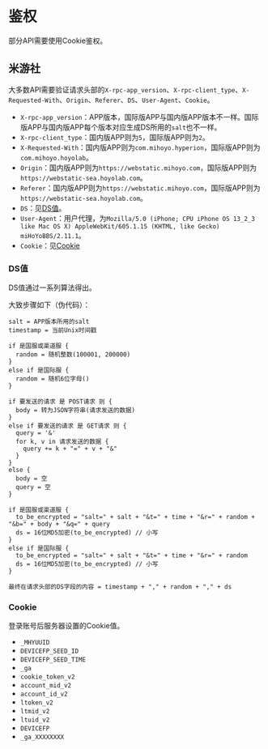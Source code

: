 # 鉴权

部分API需要使用Cookie鉴权。

## 米游社

大多数API需要验证请求头部的`X-rpc-app_version`、`X-rpc-client_type`、`X-Requested-With`、`Origin`、`Referer`、`DS`、`User-Agent`、`Cookie`。

- `X-rpc-app_version`：APP版本，国际版APP与国内版APP版本不一样。国际版APP与国内版APP每个版本对应生成DS所用的`salt`也不一样。
- `X-rpc-client_type`：国内版APP则为`5`，国际版APP则为`2`。
- `X-Requested-With`：国内版APP则为`com.mihoyo.hyperion`，国际版APP则为`com.mihoyo.hoyolab`。
- `Origin`：国内版APP则为`https://webstatic.mihoyo.com`，国际版APP则为`https://webstatic-sea.hoyolab.com`。
- `Referer`：国内版APP则为`https://webstatic.mihoyo.com`，国际版APP则为`https://webstatic-sea.hoyolab.com`。
- `DS`：见[DS值](#ds值)。
- `User-Agent`：用户代理，为`Mozilla/5.0 (iPhone; CPU iPhone OS 13_2_3 like Mac OS X) AppleWebKit/605.1.15 (KHTML, like Gecko) miHoYoBBS/2.11.1`。
- `Cookie`：见[Cookie](#cookie)

### DS值

DS值通过一系列算法得出。

大致步骤如下（伪代码）：

```
salt = APP版本所用的salt
timestamp = 当前Unix时间戳

if 是国服或渠道服 {
  random = 随机整数(100001, 200000)
}
else if 是国际服 {
  random = 随机6位字母()
}

if 要发送的请求 是 POST请求 则 {
  body = 转为JSON字符串(请求发送的数据)
}
else if 要发送的请求 是 GET请求 则 {
  query = '&'
  for k, v in 请求发送的数据 {
    query += k + "=" + v + "&"
  }
}
else {
  body = 空
  query = 空
}

if 是国服或渠道服 {
  to_be_encrypted = "salt=" + salt + "&t=" + time + "&r=" + random + "&b=" + body + "&q=" + query
  ds = 16位MD5加密(to_be_encrypted) // 小写
}
else if 是国际服 {
  to_be_encrypted = "salt=" + salt + "&t=" + time + "&r=" + random
  ds = 16位MD5加密(to_be_encrypted) // 小写
}

最终在请求头部的DS字段的内容 = timestamp + "," + random + "," + ds

``` 

### Cookie

登录账号后服务器设置的Cookie值。

- `_MHYUUID`
- `DEVICEFP_SEED_ID`
- `DEVICEFP_SEED_TIME`
- `_ga`
- `cookie_token_v2`
- `account_mid_v2`
- `account_id_v2`
- `ltoken_v2`
- `ltmid_v2`
- `ltuid_v2`
- `DEVICEFP`
- `_ga_XXXXXXXX`

